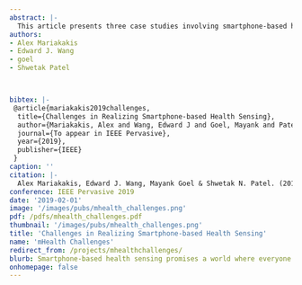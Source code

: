 ```yaml
---
abstract: |-
  This article presents three case studies involving smartphone-based health sensing projects undertaken by our team. We highlight key challenges that we have encountered while advancing these projects beyond their pilot stages and propose potential directions for engineers, manufacturers, and researchers to address such challenges in the future.
authors:
- Alex Mariakakis
- Edward J. Wang
- goel
- Shwetak Patel



bibtex: |-
 @article{mariakakis2019challenges,
  title={Challenges in Realizing Smartphone-based Health Sensing},
  author={Mariakakis, Alex and Wang, Edward J and Goel, Mayank and Patel, Shwetak N},
  journal={To appear in IEEE Pervasive},
  year={2019},
  publisher={IEEE}
 }
caption: ''
citation: |-
  Alex Mariakakis, Edward J. Wang, Mayank Goel & Shwetak N. Patel. (2019). Challenges in Realizing Smartphone-based Health Sensing. To appear in IEEE Pervasive 2019.
conference: IEEE Pervasive 2019
date: '2019-02-01'
image: '/images/pubs/mhealth_challenges.png'
pdf: /pdfs/mhealth_challenges.pdf
thumbnail: '/images/pubs/mhealth_challenges.png'
title: 'Challenges in Realizing Smartphone-based Health Sensing'
name: 'mHealth Challenges'
redirect_from: /projects/mhealthchallenges/
blurb: Smartphone-based health sensing promises a world where everyone has easy access to medical screening, but how far away are we from that vision?
onhomepage: false
---
```

